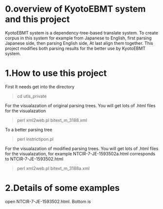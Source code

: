 0.overview of KyotoEBMT system and this project
=======
KyotoEBMT system is a dependency-tree-based translate system. To create corpus in this system for example from Japanese to English, first parsing Japanese side, then parsing English side, At last align them together. This project modifies both parsing results for the better use by KyotoEBMT system.


1.How to use this project
==

First It needs get into the directory

>cd utls_private

For the visualazation of original parsing trees. You will get lots of .html files for the visualazation

>perl xml2web.pl bitext_m_3188.xml

To a better parsing tree

>perl instrictipon.pl 

For the visualazation of modified parsing trees. You will get lots of .html files for the visualazation, for example NTCIR-7-JE-1593502a.html corresponds to NTCIR-7-JE-1593502.html

>perl xml2web.pl bitext_m_3188a.xml

2.Details of some examples 
====
open NTCIR-7-JE-1593502.html. Bottom is 

